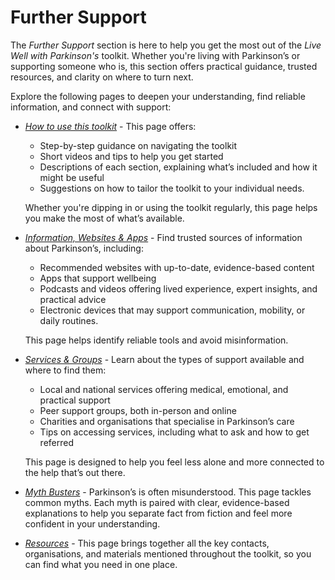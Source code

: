 # Further Support

The _Further Support_ section is here to help you get the most out of the _Live Well with Parkinson's_ toolkit. Whether you're living with Parkinson’s or supporting someone who is, this section offers practical guidance, trusted resources, and clarity on where to turn next.

Explore the following pages to deepen your understanding, find reliable information, and connect with support:

- <a href="/learn/further-support/how-to-use" class="internal-link">_How to use this toolkit_</a> - This page offers:

  - Step-by-step guidance on navigating the toolkit
  - Short videos and tips to help you get started
  - Descriptions of each section, explaining what’s included and how it might be useful
  - Suggestions on how to tailor the toolkit to your individual needs.

  Whether you're dipping in or using the toolkit regularly, this page helps you make the most of what’s available.

- <a href="/learn/further-support/information-websites-and-apps" class="internal-link">_Information, Websites & Apps_</a> - Find trusted sources of information about Parkinson’s, including:

  - Recommended websites with up-to-date, evidence-based content
  - Apps that support wellbeing
  - Podcasts and videos offering lived experience, expert insights, and practical advice
  - Electronic devices that may support communication, mobility, or daily routines.

  This page helps identify reliable tools and avoid misinformation.

- <a href="/learn/further-support/services-and-groups" class="internal-link">_Services & Groups_</a> - Learn about the types of support available and where to find them:

  - Local and national services offering medical, emotional, and practical support
  - Peer support groups, both in-person and online
  - Charities and organisations that specialise in Parkinson’s care
  - Tips on accessing services, including what to ask and how to get referred

  This page is designed to help you feel less alone and more connected to the help that’s out there.

- <a href="/learn/further-support/myth-busters" class="internal-link">_Myth Busters_</a> - Parkinson’s is often misunderstood. This page tackles common myths. Each myth is paired with clear, evidence-based explanations to help you separate fact from fiction and feel more confident in your understanding.
- <a href="/learn/further-support/resources" class="internal-link">_Resources_</a> - This page brings together all the key contacts, organisations, and materials mentioned throughout the toolkit, so you can find what you need in one place.
